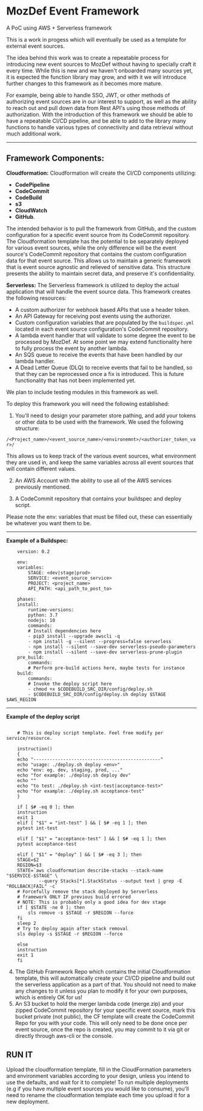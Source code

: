 # MozDef Event Framework

A PoC using AWS + Serverless framework

This is a work in progess which will eventually be used as a template for external event sources.

The idea behind this work was to create a repeatable process for introducing new event sources to MozDef without having to specially craft it every time. While this is new and we haven't onboarded many sources yet, it is expected the function library may grow, and with it we will introduce further changes to this framework as it becomes more mature. 

For example, being able to handle SSO, JWT, or other methods of authorizing event sources are in our interest to support, as well as the ability to reach out and pull down data from Rest API's using those methods of authorization. With the introduction of this framework we should be able to have a repeatable CI/CD pipeline, and be able to add to the library many functions to handle various types of connectivity and data retrieval without much additional work.
___
## Framework Components:

__Cloudformation:__ Cloudformation will create the CI/CD components utilizing:
- __CodePipeline__
- __CodeCommit__
- __CodeBuild__
- __s3__
- __CloudWatch__
- __GitHub__.

The intended behavior is to pull the framework from GitHub, and the custom configuration for a specific event source from its CodeCommit repository. The Cloudformation template has the potential to be separately deployed for various event sources, while the only difference will be the event source's CodeCommit repository that contains the custom configuration data for that event source. This allows us to maintain a generic framework that is event source agnostic and relieved of sensitive data. This structure presents the ability to maintain secret data, and preserve it's confidentiality.

__Serverless:__ The Serverless framework is utilized to deploy the actual application that will handle the event source data. This framework creates the following resources:
 - A custom authorizer for webhook based APIs that use a header token.
 - An API Gateway for receiving post events using the authorizer.
 - Custom configuration variables that are populated by the `buildspec.yml` located in each event source configuration's CodeCommit repository.
 - A lambda event handler that will validate to some degree the event to be processed by MozDef. At some point we may extend functionality here to fully process the event by another lambda.
 - An SQS queue to receive the events that have been handled by our lambda handler.
 - A Dead Letter Queue (DLQ) to receive events that fail to be handled, so that they can be reprocessed once a fix is introduced. This is future functionality that has not been implemented yet.

We plan to include testing modules in this framework as well.

To deploy this framework you will need the following established:

1. You'll need to design your parameter store pathing, and add your tokens or other data to be used with the framework. We used the following structure:

`/<Project_name>/<event_source_name>/<environemnt>/<authorizer_token_var>/`

This allows us to keep track of the various event sources, what environment they are used in, and keep the same variables across all event sources that will contain different values.

2. An AWS Account with the ability to use all of the AWS services previously mentioned.

3. A CodeCommit repository that contains your buildspec and deploy script.

Please note the env: variables that must be filled out, these can essentially be whatever you want them to be.
___

__Example of a Buildspec:__

```
    version: 0.2 
    
    env:  
    variables: 
        STAGE: <dev|stage|prod> 
        SERVICE: <event_source_service>
        PROJECT: <project_name> 
        API_PATH: <api_path_to_post_to> 
    
    phases: 
    install: 
        runtime-versions: 
        python: 3.7 
        nodejs: 10 
        commands: 
        # Install dependencies here 
        - pip3 install --upgrade awscli -q 
        - npm install -g --silent --progress=false serverless 
        - npm install --silent --save-dev serverless-pseudo-parameters 
        - npm install --silent --save-dev serverless-prune-plugin 
    pre_build: 
        commands: 
        # Perform pre-build actions here, maybe tests for instance 
    build: 
        commands: 
        # Invoke the deploy script here 
        - chmod +x $CODEBUILD_SRC_DIR/config/deploy.sh 
        - $CODEBUILD_SRC_DIR/config/deploy.sh deploy $STAGE $AWS_REGION 
```

___    

**Example of the deploy script**

```#!/bin/bash 
    
    # This is deploy script template. Feel free modify per service/resource. 
    
    instruction()   
    {   
    echo "-----------------------------------------------"   
    echo "usage: ./deploy.sh deploy <env>"   
    echo "env: eg. dev, staging, prod, ..."   
    echo "for example: ./deploy.sh deploy dev"   
    echo ""   
    echo "to test: ./deploy.sh <int-test|acceptance-test>"   
    echo "for example: ./deploy.sh acceptance-test"   
    }  
    
    if [ $# -eq 0 ]; then 
    instruction   
    exit 1   
    elif [ "$1" = "int-test" ] && [ $# -eq 1 ]; then 
    pytest int-test   
    
    elif [ "$1" = "acceptance-test" ] && [ $# -eq 1 ]; then 
    pytest acceptance-test   
    
    elif [ "$1" = "deploy" ] && [ $# -eq 3 ]; then 
    STAGE=$2   
    REGION=$3 
    STATE=`aws cloudformation describe-stacks --stack-name "$SERVICE-$STAGE" \ 
            --query Stacks[*].StackStatus --output text | grep -E "ROLLBACK|FAIL" -c` 
    # Forcefully remove the stack deployed by Serverless   
    # framework ONLY IF previous build errored  
    # NOTE: This is probably only a good idea for dev stage  
    if [ $STATE -ne 0 ]; then 
        sls remove -s $STAGE -r $REGION --force 
    fi   
    sleep 2  
    # Try to deploy again after stack removal  
    sls deploy -s $STAGE -r $REGION --force 
    
    else   
    instruction   
    exit 1   
    fi
```
4. The GitHub Framework Repo which contains the initial Cloudformation template, this will automatically create your CI/CD pipeline and build out the serverless application as a part of that. You should not need to make any changes to it unless you plan to modify it for your own purposes, which is entirely OK for us!
5. An S3 bucket to hold the merger lambda code (merge.zip) and your zipped CodeCommit repository for your specific event source, mark this bucket private (not public), the CF template will create the CodeCommit Repo for you with your code. This will only need to be done once per event source, once the repo is created, you may commit to it via git or directly through aws-cli or the console.

## RUN IT
Upload the cloudformation template, fill in the CloudFormation parameters and environment variables according to your design, unless you intend to use the defaults, and wait for it to complete!
To run multiple deployments (e.g if you have multiple event sources you would like to consume), you'll need to rename the cloudformation template each time you upload it for a new deployment.